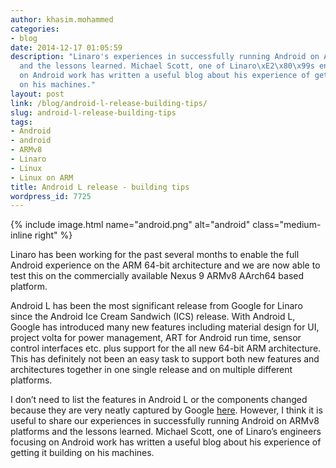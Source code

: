 ```yaml
---
author: khasim.mohammed
categories:
- blog
date: 2014-12-17 01:05:59
description: "Linaro's experiences in successfully running Android on ARMv8 platforms
  and the lessons learned. Michael Scott, one of Linaro\xE2\x80\x99s engineers focusing
  on Android work has written a useful blog about his experience of getting it building
  on his machines."
layout: post
link: /blog/android-l-release-building-tips/
slug: android-l-release-building-tips
tags:
- Android
- android
- ARMv8
- Linaro
- Linux
- Linux on ARM
title: Android L release - building tips
wordpress_id: 7725
---
```


{% include image.html name="android.png" alt="android" class="medium-inline right" %}

Linaro has been working for the past several months to enable the full Android experience on the ARM 64-bit architecture and we are now able to test this on the commercially available Nexus 9 ARMv8 AArch64 based platform.

Android L has been the most significant release from Google for Linaro since the Android Ice Cream Sandwich (ICS) release. With Android L, Google has introduced many new features including material design for UI, project volta for power management, ART for Android run time, sensor control interfaces etc. plus support for the all new 64-bit ARM architecture. This has definitely not been an easy task to support both new features and architectures together in one single release and on multiple different platforms.

I don’t need to list the features in Android L or the components changed because they are very neatly captured by Google [here](http://developer.android.com/about/versions/lollipop.html). However, I think it is useful to share our experiences in successfully running Android on ARMv8 platforms and the lessons learned. Michael Scott, one of Linaro’s engineers focusing on Android work has written a useful blog about his experience of getting it building on his machines.